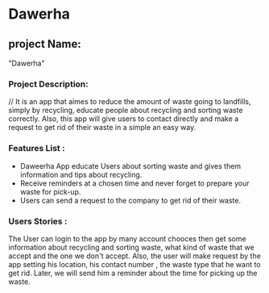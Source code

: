 # Dawerha


## project Name:
"Dawerha"

### Project Description:

// It is an app that aimes to reduce the amount of waste going to landfills, simply by recycling, educate people about recycling and sorting waste correctly. Also, this app will give users to contact directly and make a request to get rid of their waste in a simple an easy way.


### Features List :

- Daweerha App educate Users about sorting waste and gives them information and tips about recycling.
- Receive reminders at a chosen time and never forget to prepare your waste for pick-up.
- Users can send a request to the company to get rid of their waste.

### Users Stories : 

The User can login to the app by many account chooces then get some information about recycling and sorting waste, what kind of waste that we accept and the one we don't accept. Also, the user will make request by the app setting his location, his contact number , the waste type that he want to get rid. Later, we will send him a reminder about the time for picking up the waste.
